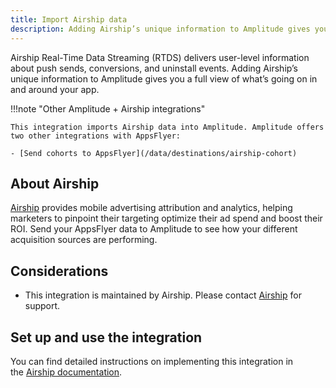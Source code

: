 ```yaml
---
title: Import Airship data
description: Adding Airship’s unique information to Amplitude gives you a full view of what’s going on in and around your app.
---
```


Airship Real-Time Data Streaming (RTDS) delivers user-level information about push sends, conversions, and uninstall events. Adding Airship’s unique information to Amplitude gives you a full view of what’s going on in and around your app.

!!!note "Other Amplitude + Airship integrations"

    This integration imports Airship data into Amplitude. Amplitude offers two other integrations with AppsFlyer: 

    - [Send cohorts to AppsFlyer](/data/destinations/airship-cohort)

## About Airship

[Airship](https://www.airship.com/) provides mobile advertising attribution and analytics, helping marketers to pinpoint their targeting optimize their ad spend and boost their ROI. Send your AppsFlyer data to Amplitude to see how your different acquisition sources are performing.

## Considerations

- This integration is maintained by Airship. Please contact [Airship](https://www.airship.com/) for support.

## Set up and use the integration

You can find detailed instructions on implementing this integration in the [Airship documentation](https://docs.airship.com/integrations/amplitude/).
